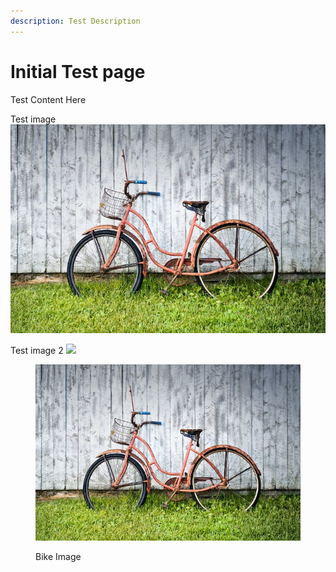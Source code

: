 ```yaml
---
description: Test Description
---
```


# Initial Test page

Test Content Here

Test image ![](https://raw.githubusercontent.com/Librry/Test/main/images/bike.jpg)


Test image 2 ![](https://raw.githubusercontent.com/94409858/2a9c7bc7-7883-41e1-8f4d-9472f1211654)



<figure><img src="https://raw.githubusercontent.com/Librry/Test/main/images/bike.jpg" alt=""><figcaption><p>Bike Image</p></figcaption></figure>



